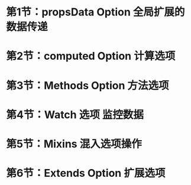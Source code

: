 

# 第1节：propsData Option  全局扩展的数据传递

# 第2节：computed Option  计算选项

# 第3节：Methods Option  方法选项

# 第4节：Watch 选项 监控数据

# 第5节：Mixins 混入选项操作

# 第6节：Extends Option  扩展选项
